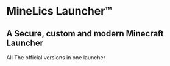 # **MineLics Launcher™**

## A Secure, custom and modern Minecraft Launcher

All The official versions in one launcher
